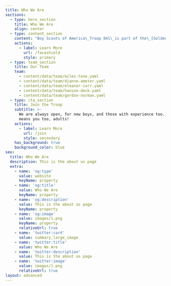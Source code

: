 ```yaml
---
title: Who We Are
sections:
  - type: hero_section
    title: Who We Are
    align: center
  - type: content_section
    content: "Boy Scouts of America\_Troop 941\_is part of the\_[Golden Gate Area Council](https://ggacbsa.org/), in the\_[Twin Valley District](http://twinvalleyscouting.com/). Our charter organization is VFW Post 6298 in Pleasanton. Troop 941 uses the model of the Boy Scouts program as Lord Baden Powell intended, structured around the patrol method and applying various methods he found useful.\n\nWe are a full uniform troop that helps Scouts work on activities in groups of 8-10 boys, which are called patrols. Our troop consists of 7 \"regular\" patrols and a leadership patrol.\_ The Scouts select new leaders (Senior Patrol Leader, Patrol Leaders) every six months through a voting process.\_ The new leadership group appoints auxiliary\_positions to aid in the troop's ability to function as a \"boy-led\" unit. The troop is active in monthly activities and outings which allow the boys to learn new skills and grow in maturity.\_ They take on increasing responsibility as they become leaders in the patrols and troops.\n\nWebelos who join our troop in the early spring\_are put into specially created\_“New Scout\" patrols led by Troop Guides\_(experienced older scouts).\_\_New Scout patrols are dissolved in the fall, at\_which point\_the scouts are integrated into the\_regular patrols.\n\nMeetings take place on Zoom, due to the current pandemic. Visiting Scouts, Webelos, or Parents are welcome to attend any of our meetings. Please Contact Us to learn more.\n"
    actions:
      - label: Learn More
        url: /faceshield
        style: primary
  - type: team_section
    title: Our Team
    team:
      - content/data/team/miles-tone.yaml
      - content/data/team/dianne-ameter.yaml
      - content/data/team/eleanor-carr.yaml
      - content/data/team/hanson-deck.yaml
      - content/data/team/gordon-norman.yaml
  - type: cta_section
    title: Join the Troop
    subtitle: >-
      We are always open, for new boys, and those with experience too. That
      means you too, adults!
    actions:
      - label: Learn More
        url: /join
        style: secondary
    has_background: true
    background_color: blue
seo:
  title: Who We Are
  description: This is the about us page
  extra:
    - name: 'og:type'
      value: website
      keyName: property
    - name: 'og:title'
      value: Who We Are
      keyName: property
    - name: 'og:description'
      value: This is the about us page
      keyName: property
    - name: 'og:image'
      value: images/1.png
      keyName: property
      relativeUrl: true
    - name: 'twitter:card'
      value: summary_large_image
    - name: 'twitter:title'
      value: Who We Are
    - name: 'twitter:description'
      value: This is the about us page
    - name: 'twitter:image'
      value: images/1.png
      relativeUrl: true
layout: advanced
---
```


